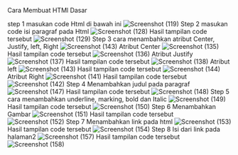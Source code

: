 Cara Membuat HTMl Dasar


step 1 masukan code Html di bawah ini
![Screenshot (119)](https://user-images.githubusercontent.com/73973590/158181660-28b142f5-0d4c-4242-8123-aca4d339f436.png)
Step 2 masukan code isi paragraf pada Html
![Screenshot (128)](https://user-images.githubusercontent.com/73973590/158182215-a0383064-9209-45d2-b1ee-f122fda4fe56.png)
Hasil tampilan code tersebut 
![Screenshot (129)](https://user-images.githubusercontent.com/73973590/158182327-31bd1b91-8070-4abb-9338-e3095f9e6833.png)
Step 3 cara menambahkan atribut Center,  Justify,  left, Right
![Screenshot (143)](https://user-images.githubusercontent.com/73973590/158183147-eda1ccda-8f20-46a9-994c-a9e9dffafae1.png)
Atribut Center
![Screenshot (135)](https://user-images.githubusercontent.com/73973590/158182824-733f912a-fc93-4295-9bc3-a5288aec4dfa.png)
Hasil tampilan code tersebut
![Screenshot (136)](https://user-images.githubusercontent.com/73973590/158182881-ef0b7e41-186b-4d34-89a4-4f45c27357cd.png)
Atribut Justify
![Screenshot (137)](https://user-images.githubusercontent.com/73973590/158183003-293924a9-805e-461f-ba65-f9df27e7bd26.png)
Hasil tampilan code tersebut
![Screenshot (138)](https://user-images.githubusercontent.com/73973590/158183052-36877d67-2d09-4afb-a4f0-4466c8e32d41.png)
Atribut left
![Screenshot (143)](https://user-images.githubusercontent.com/73973590/158183350-e9e88320-3a0e-4e8b-9213-2a4007492648.png)
Hasil tampilan code tersebut
![Screenshot (144)](https://user-images.githubusercontent.com/73973590/158183170-6c7d7a9c-f113-493d-81f3-255cc3a1054c.png)
Atribut Right
![Screenshot (141)](https://user-images.githubusercontent.com/73973590/158183433-f4fbb633-0f02-4906-b20b-4936c8d4febb.png)
Hasil tampilan code tersebut
![Screenshot (142)](https://user-images.githubusercontent.com/73973590/158183461-63e301fe-3dfb-4691-8466-8d7c5d63bec5.png)
Step 4 Menambahkan judul pada paragraf
![Screenshot (147)](https://user-images.githubusercontent.com/73973590/158183713-ae83734f-7032-4962-8eeb-8485effef026.png)
Hasil tampilan code tersebut
![Screenshot (148)](https://user-images.githubusercontent.com/73973590/158183738-f5c74a23-2ea9-4e34-9ae8-2b7b1c0d914e.png)
Step 5 cara menambahkan underline, marking, bold dan Italic
![Screenshot (149)](https://user-images.githubusercontent.com/73973590/158183879-e8667a14-031d-480d-8ac6-a5d19f8006a7.png)
Hasil tampilan code tersebut
![Screenshot (150)](https://user-images.githubusercontent.com/73973590/158183897-c6055785-3c12-4fa4-af56-25eaf10b84ed.png)
Step 6 Menambahkan Gambar 
![Screenshot (151)](https://user-images.githubusercontent.com/73973590/158184074-a35fdef9-25fb-4fdb-9a23-35c102c42276.png)
Hasil tampilan code tersebut
![Screenshot (152)](https://user-images.githubusercontent.com/73973590/158184094-843081ca-b055-4279-b86a-3a682c924170.png)
Step 7 Menambahkan link pada html 
![Screenshot (153)](https://user-images.githubusercontent.com/73973590/158184273-9f7a0951-1113-44ac-8db2-5b16d08008e4.png)
Hasil tampilan code tersebut
![Screenshot (154)](https://user-images.githubusercontent.com/73973590/158184293-d44ea79b-c602-4f8d-8601-7950353db873.png)
Step 8 Isi dari link pada halaman2
![Screenshot (157)](https://user-images.githubusercontent.com/73973590/158184426-c66eefca-98e5-4098-b49a-b0fef2ce39a8.png)
Hasil tampilan code tersebut
![Screenshot (158)](https://user-images.githubusercontent.com/73973590/158184450-a2e7a773-a73f-4b25-9a53-f18d87459c92.png)


